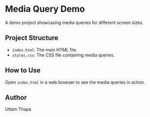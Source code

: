 # Media Query Demo

A demo project showcasing media queries for different screen sizes.

## Project Structure

- `index.html`: The main HTML file.
- `styles.css`: The CSS file containing media queries.

## How to Use

Open `index.html` in a web browser to see the media queries in action.

## Author

Uttam Thapa

